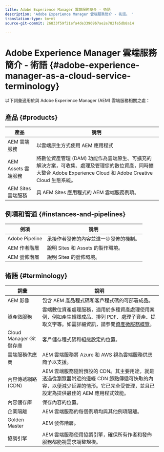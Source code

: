 ```yaml
---
title: Adobe Experience Manager 雲端服務簡介 - 術語
description: 'Adobe Experience Manager 雲端服務簡介 - 術語。 '
translation-type: tm+mt
source-git-commit: 26833f59f21efa4de33969b7ae2e782fe5db8a14

---
```



# Adobe Experience Manager 雲端服務簡介 - 術語 {#adobe-experience-manager-as-a-cloud-service-terminology}

以下詞彙適用於與 Adobe Experience Manager (AEM) 雲端服務相關之處：

## 產品 {#products}

| 產品 | 說明 |
|---|---|
| AEM 雲端服務 | 以雲端原生方式使用 AEM 應用程式 |
| AEM Assets 雲端服務 | 將數位資產管理 (DAM) 功能作為雲端原生、可擴充的解決方案，可收集、處理及管理您的數位資產，同時擴大整合 Adobe Experience Cloud 和 Adobe Creative Cloud 生態系統。 |
| AEM Sites 雲端服務 | 具 AEM Sites 應用程式的 AEM 雲端服務例項。 |

## 例項和管道 {#instances-and-pipelines}

| 例項 | 說明 |
|---|---|
| Adobe Pipeline | 承接作者發佈的內容並進一步發佈的機制。 |
| AEM 作者階層 | 說明 Sites 和 Assets 的製作環境。 |
| AEM 發佈階層 | 說明 Sites 的發佈環境。 |


<!-- This section of the table must be alphabetic -->

## 術語 {#terminology}

| 詞彙 | 說明 |
|---|---|
| AEM 影像 | 包含 AEM 產品程式碼和客戶程式碼的可部署成品。 |
| 資產微服務 | 雲端數位資產處理服務，適用於多種資產處理使用案例，例如產生轉譯成品、排列 PDF、處理子資產、提取文字等。如需詳細資訊，請參閱[資產微服務概覽](/help/assets/asset-microservices-overview.md)。 |
| Cloud Manager Git 儲存庫 | 客戶儲存程式碼和組態設定的位置。 |
| 雲端服務供應商 | AEM 雲端服務將 Azure 和 AWS 視為雲端服務供應商予以支援。 |
| 內容傳遞網路 (CDN) | AEM 雲端服務隨附預設的 CDN。其主要用途，就是透過從瀏覽器附近的邊緣 CDN 節點傳遞可快取的內容，以便減少延遲的情形。它已完全受管理，並且已設定為提供最佳的 AEM 應用程式效能。 |
| 內容儲存庫 | 保存內容的位置。 |
| 企業隔離 | AEM 雲端服務的每個例項均與其他例項隔離。 |
| Golden Master | AEM 發佈階層。 |
| 協調引擎 | AEM 雲端服務使用協調引擎，確保所有作者和發佈服務都能視需求調整規模。 |
